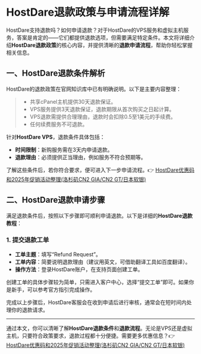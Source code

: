 # HostDare退款政策与申请流程详解

HostDare支持退款吗？如何申请退款？对于HostDare的VPS服务和虚拟主机服务，答案是肯定的——它们都提供退款选项，但需要满足特定条件。本文将详细介绍**HostDare退款政策**的核心内容，并提供清晰的**退款申请流程**，帮助你轻松掌握相关信息。

## 一、HostDare退款条件解析

HostDare的退款政策在官网知识库中已有明确说明。以下是主要内容整理：

> - 共享cPanel主机提供30天退款保证。
> - VPS服务提供3天退款保证，退款期限从首次购买之日起计算。
> - VPS退款需提供合理理由，退款时会扣除0.5至1美元的手续费。
> - 任何续费服务不可退款。

针对**HostDare VPS**，退款条件具体包括：

- **时间限制**：新购服务需在3天内申请退款。
- **退款理由**：必须提供正当理由，例如服务不符合预期等。

了解这些条件后，若你符合要求，便可进入下一步申请流程。👉 [HostDare优惠码和2025年促销活动整理(洛杉矶CN2 GIA/CN2 GT/日本软银)](https://bit.ly/hostdare)

## 二、HostDare退款申请步骤

满足退款条件后，按照以下步骤即可顺利申请退款。以下是详细的**HostDare退款教程**：

### 1. 提交退款工单

- **工单主题**：填写“Refund Request”。
- **工单内容**：简要说明退款理由（建议用英文，可借助翻译工具如百度翻译）。
- **操作方法**：登录HostDare账户，在支持页面创建工单。

创建工单的具体步骤较为简单，只需进入客户中心，选择“提交工单”即可。如果你是新手，可以参考官方指引完成操作。

完成以上步骤后，HostDare客服会在收到申请后进行审核，通常会在短时间内处理你的退款请求。

---

通过本文，你可以清晰了解**HostDare退款条件**和**退款流程**。无论是VPS还是虚拟主机，只要符合政策要求，退款过程都十分便捷。需要更多优惠信息？👉 [HostDare优惠码和2025年促销活动整理(洛杉矶CN2 GIA/CN2 GT/日本软银)](https://bit.ly/hostdare)